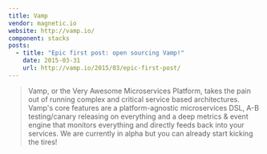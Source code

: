 ```yaml
---
title: Vamp
vendor: magnetic.io
website: http://vamp.io/
component: stacks
posts:
  - title: "Epic first post: open sourcing Vamp!"
    date: 2015-03-31
    url: http://vamp.io/2015/03/epic-first-post/
---
```

> Vamp, or the Very Awesome Microservices Platform, takes the pain out of running complex and critical service based architectures. Vamp's core features are a platform-agnostic microservices DSL, A-B testing/canary releasing on everything and a deep metrics & event engine that monitors everything and directly feeds back into your services. We are currently in alpha but you can already start kicking the tires!
